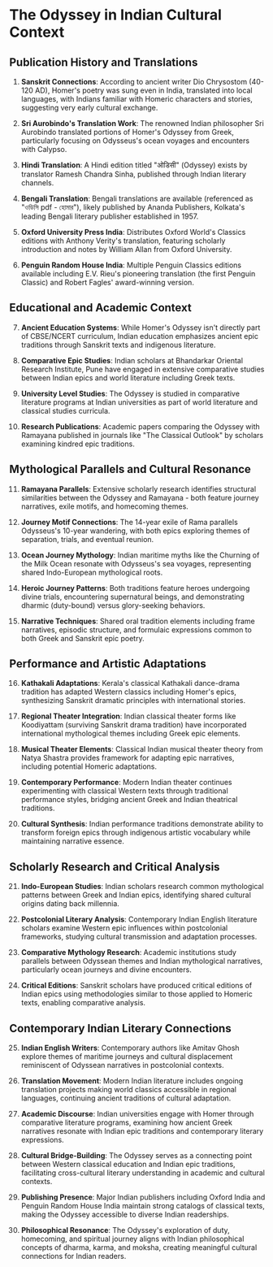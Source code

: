 # The Odyssey in Indian Cultural Context

## Publication History and Translations

1. **Sanskrit Connections**: According to ancient writer Dio Chrysostom (40-120 AD), Homer's poetry was sung even in India, translated into local languages, with Indians familiar with Homeric characters and stories, suggesting very early cultural exchange.

2. **Sri Aurobindo's Translation Work**: The renowned Indian philosopher Sri Aurobindo translated portions of Homer's Odyssey from Greek, particularly focusing on Odysseus's ocean voyages and encounters with Calypso.

3. **Hindi Translation**: A Hindi edition titled "ओडिसी" (Odyssey) exists by translator Ramesh Chandra Sinha, published through Indian literary channels.

4. **Bengali Translation**: Bengali translations are available (referenced as "ওডিসি pdf - হোমার"), likely published by Ananda Publishers, Kolkata's leading Bengali literary publisher established in 1957.

5. **Oxford University Press India**: Distributes Oxford World's Classics editions with Anthony Verity's translation, featuring scholarly introduction and notes by William Allan from Oxford University.

6. **Penguin Random House India**: Multiple Penguin Classics editions available including E.V. Rieu's pioneering translation (the first Penguin Classic) and Robert Fagles' award-winning version.

## Educational and Academic Context

7. **Ancient Education Systems**: While Homer's Odyssey isn't directly part of CBSE/NCERT curriculum, Indian education emphasizes ancient epic traditions through Sanskrit texts and indigenous literature.

8. **Comparative Epic Studies**: Indian scholars at Bhandarkar Oriental Research Institute, Pune have engaged in extensive comparative studies between Indian epics and world literature including Greek texts.

9. **University Level Studies**: The Odyssey is studied in comparative literature programs at Indian universities as part of world literature and classical studies curricula.

10. **Research Publications**: Academic papers comparing the Odyssey with Ramayana published in journals like "The Classical Outlook" by scholars examining kindred epic traditions.

## Mythological Parallels and Cultural Resonance

11. **Ramayana Parallels**: Extensive scholarly research identifies structural similarities between the Odyssey and Ramayana - both feature journey narratives, exile motifs, and homecoming themes.

12. **Journey Motif Connections**: The 14-year exile of Rama parallels Odysseus's 10-year wandering, with both epics exploring themes of separation, trials, and eventual reunion.

13. **Ocean Journey Mythology**: Indian maritime myths like the Churning of the Milk Ocean resonate with Odysseus's sea voyages, representing shared Indo-European mythological roots.

14. **Heroic Journey Patterns**: Both traditions feature heroes undergoing divine trials, encountering supernatural beings, and demonstrating dharmic (duty-bound) versus glory-seeking behaviors.

15. **Narrative Techniques**: Shared oral tradition elements including frame narratives, episodic structure, and formulaic expressions common to both Greek and Sanskrit epic poetry.

## Performance and Artistic Adaptations

16. **Kathakali Adaptations**: Kerala's classical Kathakali dance-drama tradition has adapted Western classics including Homer's epics, synthesizing Sanskrit dramatic principles with international stories.

17. **Regional Theater Integration**: Indian classical theater forms like Koodiyattam (surviving Sanskrit drama tradition) have incorporated international mythological themes including Greek epic elements.

18. **Musical Theater Elements**: Classical Indian musical theater theory from Natya Shastra provides framework for adapting epic narratives, including potential Homeric adaptations.

19. **Contemporary Performance**: Modern Indian theater continues experimenting with classical Western texts through traditional performance styles, bridging ancient Greek and Indian theatrical traditions.

20. **Cultural Synthesis**: Indian performance traditions demonstrate ability to transform foreign epics through indigenous artistic vocabulary while maintaining narrative essence.

## Scholarly Research and Critical Analysis

21. **Indo-European Studies**: Indian scholars research common mythological patterns between Greek and Indian epics, identifying shared cultural origins dating back millennia.

22. **Postcolonial Literary Analysis**: Contemporary Indian English literature scholars examine Western epic influences within postcolonial frameworks, studying cultural transmission and adaptation processes.

23. **Comparative Mythology Research**: Academic institutions study parallels between Odyssean themes and Indian mythological narratives, particularly ocean journeys and divine encounters.

24. **Critical Editions**: Sanskrit scholars have produced critical editions of Indian epics using methodologies similar to those applied to Homeric texts, enabling comparative analysis.

## Contemporary Indian Literary Connections

25. **Indian English Writers**: Contemporary authors like Amitav Ghosh explore themes of maritime journeys and cultural displacement reminiscent of Odyssean narratives in postcolonial contexts.

26. **Translation Movement**: Modern Indian literature includes ongoing translation projects making world classics accessible in regional languages, continuing ancient traditions of cultural adaptation.

27. **Academic Discourse**: Indian universities engage with Homer through comparative literature programs, examining how ancient Greek narratives resonate with Indian epic traditions and contemporary literary expressions.

28. **Cultural Bridge-Building**: The Odyssey serves as a connecting point between Western classical education and Indian epic traditions, facilitating cross-cultural literary understanding in academic and cultural contexts.

29. **Publishing Presence**: Major Indian publishers including Oxford India and Penguin Random House India maintain strong catalogs of classical texts, making the Odyssey accessible to diverse Indian readerships.

30. **Philosophical Resonance**: The Odyssey's exploration of duty, homecoming, and spiritual journey aligns with Indian philosophical concepts of dharma, karma, and moksha, creating meaningful cultural connections for Indian readers.